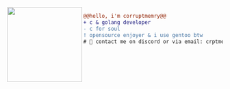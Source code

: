 <img src="https://avatars.githubusercontent.com/u/88046785" align="left" height="175"/>

```diff
@@hello, i'm corruptmemry@@
+ с & golang developer
- c for soul
! opensource enjoyer & i use gentoo btw
# 📖 contact me on discord or via email: crptmem // crpt@kijy.de
```
